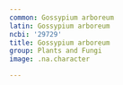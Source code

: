 ```yaml
---
common: Gossypium arboreum
latin: Gossypium arboreum
ncbi: '29729'
title: Gossypium arboreum
group: Plants and Fungi
image: .na.character

---
```

